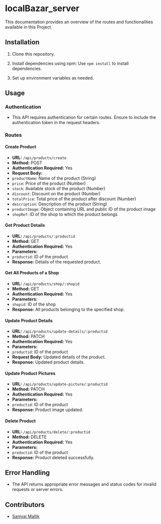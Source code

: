 # localBazar_server

This documentation provides an overview of the routes and functionalities available in this Project.

## Installation

1. Clone this repository.
2. Install dependencies using npm:
   Use `npm install` to install dependencies.


3. Set up environment variables as needed.

## Usage

### Authentication

- This API requires authentication for certain routes. Ensure to include the authentication token in the request headers.

### Routes

#### Create Product

- **URL:** `/api/products/create`
- **Method:** POST
- **Authentication Required:** Yes
- **Request Body:**
- `productName`: Name of the product (String)
- `price`: Price of the product (Number)
- `stock`: Available stock of the product (Number)
- `discount`: Discount on the product (Number)
- `totalPrice`: Total price of the product after discount (Number)
- `description`: Description of the product (String)
- `productImage`: Object containing URL and public ID of the product image
- `shopRef`: ID of the shop to which the product belongs

#### Get Product Details

- **URL:** `/api/products/:productid`
- **Method:** GET
- **Authentication Required:** Yes
- **Parameters:**
- `productid`: ID of the product
- **Response:** Details of the requested product.

#### Get All Products of a Shop

- **URL:** `/api/products/shop/:shopid`
- **Method:** GET
- **Authentication Required:** Yes
- **Parameters:**
- `shopid`: ID of the shop
- **Response:** All products belonging to the specified shop.

#### Update Product Details

- **URL:** `/api/products/update-details/:productid`
- **Method:** PATCH
- **Authentication Required:** Yes
- **Parameters:**
- `productid`: ID of the product
- **Request Body:** Updated details of the product.
- **Response:** Updated product details.

#### Update Product Pictures

- **URL:** `/api/products/update-picture/:productid`
- **Method:** PATCH
- **Authentication Required:** Yes
- **Parameters:**
- `productid`: ID of the product
- **Response:** Product image updated.

#### Delete Product

- **URL:** `/api/products/delete/:productid`
- **Method:** DELETE
- **Authentication Required:** Yes
- **Parameters:**
- `productid`: ID of the product
- **Response:** Product deleted successfully.

## Error Handling

- The API returns appropriate error messages and status codes for invalid requests or server errors.

## Contributors

- [Saniyaj Mallik](https://saniyajmallik.vercel.app/)


